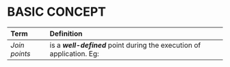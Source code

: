 # BASIC CONCEPT
|Term|Definition|
|:---|:---|
|_Join points_|is a _**well-defined**_ point during the execution of application. Eg: |
<!--stackedit_data:
eyJoaXN0b3J5IjpbLTE0MDUwNDU1NjddfQ==
-->